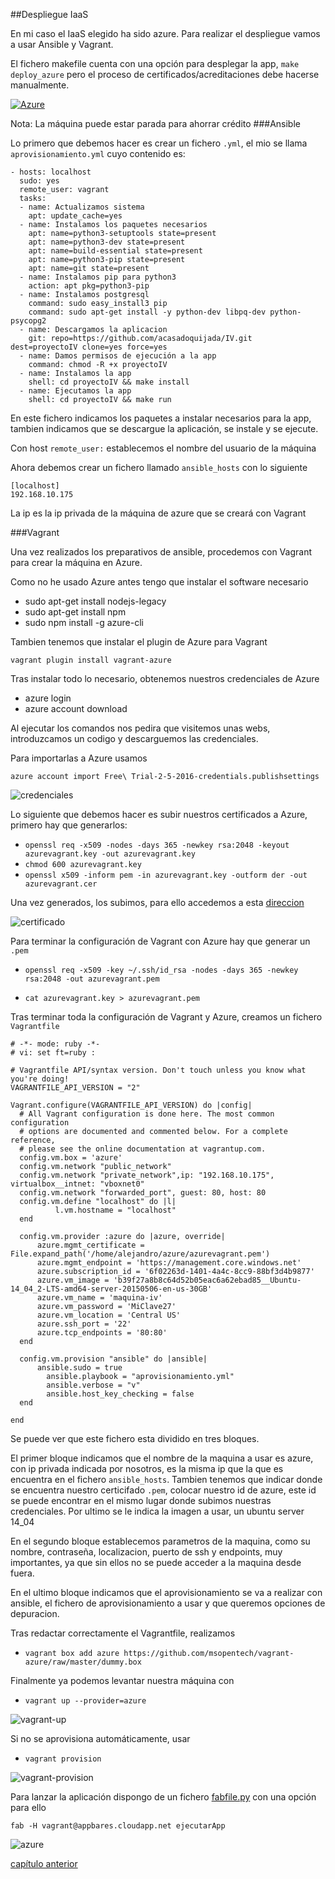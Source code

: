 ##Despliegue IaaS

En mi caso el IaaS elegido ha sido azure. Para realizar el despliegue vamos a usar Ansible y Vagrant. 

El fichero makefile cuenta con una opción para desplegar la app, `make deploy_azure` pero el proceso de certificados/acreditaciones debe hacerse manualmente.

[![Azure](http://azuredeploy.net/deploybutton.png)](http://appbares.cloudapp.net/bares/)

Nota: La máquina puede estar parada para ahorrar crédito
###Ansible

Lo primero que debemos hacer es crear un fichero `.yml`, el mio se llama `aprovisionamiento.yml` cuyo contenido es:

~~~
- hosts: localhost
  sudo: yes
  remote_user: vagrant
  tasks: 
  - name: Actualizamos sistema
    apt: update_cache=yes
  - name: Instalamos los paquetes necesarios
    apt: name=python3-setuptools state=present
    apt: name=python3-dev state=present 
    apt: name=build-essential state=present
    apt: name=python3-pip state=present
    apt: name=git state=present
  - name: Instalamos pip para python3
    action: apt pkg=python3-pip  
  - name: Instalamos postgresql
    command: sudo easy_install3 pip
    command: sudo apt-get install -y python-dev libpq-dev python-psycopg2
  - name: Descargamos la aplicacion
    git: repo=https://github.com/acasadoquijada/IV.git  dest=proyectoIV clone=yes force=yes
  - name: Damos permisos de ejecución a la app
    command: chmod -R +x proyectoIV
  - name: Instalamos la app
    shell: cd proyectoIV && make install
  - name: Ejecutamos la app
    shell: cd proyectoIV && make run
~~~

En este fichero indicamos los paquetes a instalar necesarios para la app, tambien indicamos que se descargue la aplicación, se instale y se ejecute.

Con host `remote_user:` establecemos el nombre del usuario de la máquina

Ahora debemos crear un fichero llamado `ansible_hosts` con lo siguiente

~~~
[localhost]
192.168.10.175
~~~

La ip es la ip privada de la máquina de azure que se creará con Vagrant

###Vagrant

Una vez realizados los preparativos de ansible, procedemos con Vagrant para crear la máquina en Azure.

Como no he usado Azure antes tengo que instalar el software necesario

* sudo apt-get install nodejs-legacy
* sudo apt-get install npm
* sudo npm install -g azure-cli

Tambien tenemos que instalar el plugin de Azure para Vagrant

`vagrant plugin install vagrant-azure`

Tras instalar todo lo necesario, obtenemos nuestros credenciales de Azure

* azure login
* azure account download

Al ejecutar los comandos nos pedira que visitemos unas webs, introduzcamos un codigo y descarguemos las credenciales.

Para importarlas a Azure usamos

`azure account import Free\ Trial-2-5-2016-credentials.publishsettings`

![credenciales](http://i1045.photobucket.com/albums/b460/Alejandro_Casado/Practica%205/credenciales_zpsfgkdjyqk.png)

Lo siguiente que debemos hacer es subir nuestros certificados a Azure, primero hay que generarlos:

* `openssl req -x509 -nodes -days 365 -newkey rsa:2048 -keyout azurevagrant.key -out azurevagrant.key`  
* `chmod 600 azurevagrant.key`
* `openssl x509 -inform pem -in azurevagrant.key -outform der -out azurevagrant.cer`

Una vez generados, los subimos, para ello accedemos a esta [direccion](https://manage.windowsazure.com)

![certificado](http://i1045.photobucket.com/albums/b460/Alejandro_Casado/certificado_zps7s1pnop9.png)

Para terminar la configuración de Vagrant con Azure hay que generar un `.pem`

* `openssl req -x509 -key ~/.ssh/id_rsa -nodes -days 365 -newkey rsa:2048 -out azurevagrant.pem`

* `cat azurevagrant.key > azurevagrant.pem`

Tras terminar toda la configuración de Vagrant y Azure, creamos un fichero `Vagrantfile`

~~~
# -*- mode: ruby -*-
# vi: set ft=ruby :

# Vagrantfile API/syntax version. Don't touch unless you know what you're doing!
VAGRANTFILE_API_VERSION = "2"

Vagrant.configure(VAGRANTFILE_API_VERSION) do |config|
  # All Vagrant configuration is done here. The most common configuration
  # options are documented and commented below. For a complete reference,
  # please see the online documentation at vagrantup.com.
  config.vm.box = 'azure'
  config.vm.network "public_network"
  config.vm.network "private_network",ip: "192.168.10.175", virtualbox__intnet: "vboxnet0"
  config.vm.network "forwarded_port", guest: 80, host: 80
  config.vm.define "localhost" do |l|
          l.vm.hostname = "localhost"
  end
   
  config.vm.provider :azure do |azure, override|
      azure.mgmt_certificate = File.expand_path('/home/alejandro/azure/azurevagrant.pem') 
      azure.mgmt_endpoint = 'https://management.core.windows.net'
      azure.subscription_id = '6f02263d-1401-4a4c-8cc9-88bf3d4b9877'
      azure.vm_image = 'b39f27a8b8c64d52b05eac6a62ebad85__Ubuntu-14_04_2-LTS-amd64-server-20150506-en-us-30GB'
      azure.vm_name = 'maquina-iv' 
      azure.vm_password = 'MiClave27'
      azure.vm_location = 'Central US' 
      azure.ssh_port = '22'
      azure.tcp_endpoints = '80:80'
  end
  
  config.vm.provision "ansible" do |ansible|
      ansible.sudo = true
        ansible.playbook = "aprovisionamiento.yml"
        ansible.verbose = "v"
        ansible.host_key_checking = false
  end

end  
~~~

Se puede ver que este fichero esta dividido en tres bloques.

El primer bloque indicamos que el nombre de la maquina a usar es azure, con ip privada indicada por nosotros, es la misma ip que la que es encuentra en el fichero `ansible_hosts`. Tambien tenemos que indicar donde se encuentra nuestro certicifado `.pem`, colocar nuestro id de azure, este id se puede encontrar en el mismo lugar donde subimos nuestras credenciales. Por ultimo se le indica la imagen a usar, un ubuntu server 14_04

En el segundo bloque establecemos parametros de la maquina, como su nombre, contraseña, localizacion, puerto de ssh y endpoints, muy importantes, ya que sin ellos no se puede acceder a la maquina desde fuera.

En el ultimo bloque indicamos que el aprovisionamiento se va a realizar con ansible, el fichero de aprovisionamiento a usar y que queremos opciones de depuracion.

Tras redactar correctamente el Vagrantfile, realizamos

* `vagrant box add azure https://github.com/msopentech/vagrant-azure/raw/master/dummy.box`


Finalmente ya podemos levantar nuestra máquina con 

* `vagrant up --provider=azure`

![vagrant-up](http://i1045.photobucket.com/albums/b460/Alejandro_Casado/vagrant-up_zpsatf5knak.png)


Si no se aprovisiona automáticamente, usar

* `vagrant provision`

![vagrant-provision](http://i1045.photobucket.com/albums/b460/Alejandro_Casado/vagrant-provider_zpsi3dvxw1c.png
)


Para lanzar la aplicación dispongo de un fichero [fabfile.py](../fabfile.py) con una opción para ello

`fab -H vagrant@appbares.cloudapp.net ejecutarApp`

![azure](http://i1045.photobucket.com/albums/b460/Alejandro_Casado/Practica%205/azure_zpsr17nilza.png)





[capítulo anterior](capitulo7-despliegue-PaaS.md)






